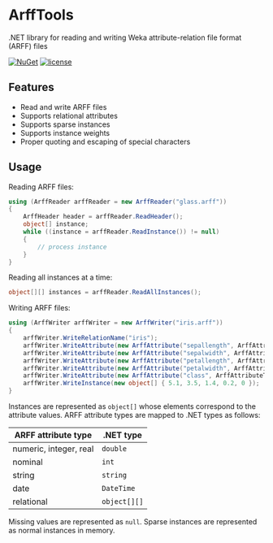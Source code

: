 # ArffTools
.NET library for reading and writing Weka attribute-relation file format (ARFF) files

[![NuGet](https://img.shields.io/nuget/v/ArffTools.svg)](https://www.nuget.org/packages/ArffTools/)
[![license](https://img.shields.io/github/license/chausner/ArffTools.svg)](https://github.com/chausner/ArffTools/blob/master/LICENSE.md)

Features
--------
* Read and write ARFF files
* Supports relational attributes
* Supports sparse instances
* Supports instance weights
* Proper quoting and escaping of special characters

Usage
-----
Reading ARFF files:
```csharp
using (ArffReader arffReader = new ArffReader("glass.arff"))
{
    ArffHeader header = arffReader.ReadHeader();    
    object[] instance;    
    while ((instance = arffReader.ReadInstance()) != null)
    {
        // process instance
    }    
}
```
Reading all instances at a time:
```csharp
object[][] instances = arffReader.ReadAllInstances();
```
Writing ARFF files:
```csharp
using (ArffWriter arffWriter = new ArffWriter("iris.arff"))
{
    arffWriter.WriteRelationName("iris");
    arffWriter.WriteAttribute(new ArffAttribute("sepallength", ArffAttributeType.Numeric));
    arffWriter.WriteAttribute(new ArffAttribute("sepalwidth", ArffAttributeType.Numeric));
    arffWriter.WriteAttribute(new ArffAttribute("petallength", ArffAttributeType.Numeric));
    arffWriter.WriteAttribute(new ArffAttribute("petalwidth", ArffAttributeType.Numeric));
    arffWriter.WriteAttribute(new ArffAttribute("class", ArffAttributeType.Nominal("Iris-setosa", "Iris-versicolor", "Iris-virginica")));
    arffWriter.WriteInstance(new object[] { 5.1, 3.5, 1.4, 0.2, 0 });
}
```
Instances are represented as ```object[]``` whose elements correspond to the attribute values. ARFF attribute types are mapped to .NET types as follows:

| ARFF attribute type    | .NET type        |
|------------------------|------------------|
| numeric, integer, real | ```double```     |
| nominal                | ```int```        |
| string                 | ```string```     |
| date                   | ```DateTime```   |
| relational             | ```object[][]``` |

Missing values are represented as ```null```. Sparse instances are represented as normal instances in memory.
